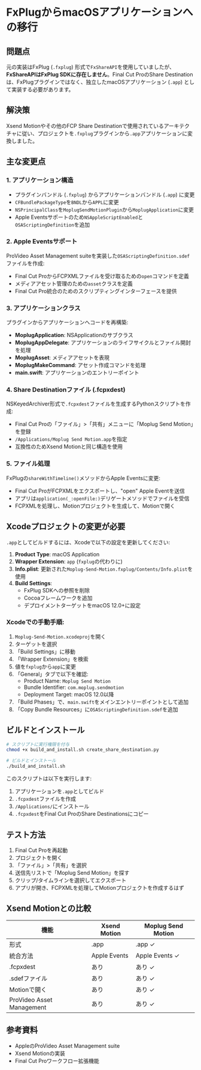 # FxPlugからmacOSアプリケーションへの移行

## 問題点
元の実装はFxPlug (`.fxplug`) 形式で`FxShareAPI`を使用していましたが、**FxShareAPIはFxPlug SDKに存在しません**。Final Cut ProのShare Destinationは、FxPlugプラグインではなく、独立したmacOSアプリケーション (`.app`) として実装する必要があります。

## 解決策
Xsend Motionやその他のFCP Share Destinationで使用されているアーキテクチャに従い、プロジェクトを`.fxplug`プラグインから`.app`アプリケーションに変換しました。

## 主な変更点

### 1. アプリケーション構造
- プラグインバンドル (`.fxplug`) からアプリケーションバンドル (`.app`) に変更
- `CFBundlePackageType`を`BNDL`から`APPL`に変更
- `NSPrincipalClass`を`MoplugSendMotionPlugin`から`MoplugApplication`に変更
- Apple Eventsサポートのため`NSAppleScriptEnabled`と`OSAScriptingDefinition`を追加

### 2. Apple Eventsサポート
ProVideo Asset Management suiteを実装した`OSAScriptingDefinition.sdef`ファイルを作成:
- Final Cut ProからFCPXMLファイルを受け取るための`open`コマンドを定義
- メディアアセット管理のための`asset`クラスを定義
- Final Cut Pro統合のためのスクリプティングインターフェースを提供

### 3. アプリケーションクラス
プラグインからアプリケーションへコードを再構築:
- **MoplugApplication**: NSApplicationのサブクラス
- **MoplugAppDelegate**: アプリケーションのライフサイクルとファイル開封を処理
- **MoplugAsset**: メディアアセットを表現
- **MoplugMakeCommand**: アセット作成コマンドを処理
- **main.swift**: アプリケーションのエントリーポイント

### 4. Share Destinationファイル (.fcpxdest)
NSKeyedArchiver形式で`.fcpxdest`ファイルを生成するPythonスクリプトを作成:
- Final Cut Proの「ファイル」>「共有」メニューに「Moplug Send Motion」を登録
- `/Applications/Moplug Send Motion.app`を指定
- 互換性のためXsend Motionと同じ構造を使用

### 5. ファイル処理
FxPlugの`shareWithTimeline()`メソッドからApple Eventsに変更:
- Final Cut ProがFCPXMLをエクスポートし、"open" Apple Eventを送信
- アプリは`application(_:openFile:)`デリゲートメソッドでファイルを受信
- FCPXMLを処理し、Motionプロジェクトを生成して、Motionで開く

## Xcodeプロジェクトの変更が必要

`.app`としてビルドするには、Xcodeで以下の設定を更新してください:

1. **Product Type**: macOS Application
2. **Wrapper Extension**: `app` (`fxplug`の代わりに)
3. **Info.plist**: 更新された`Moplug-Send-Motion.fxplug/Contents/Info.plist`を使用
4. **Build Settings**:
   - FxPlug SDKへの参照を削除
   - Cocoaフレームワークを追加
   - デプロイメントターゲットをmacOS 12.0+に設定

### Xcodeでの手動手順:
1. `Moplug-Send-Motion.xcodeproj`を開く
2. ターゲットを選択
3. 「Build Settings」に移動
4. 「Wrapper Extension」を検索
5. 値を`fxplug`から`app`に変更
6. 「General」タブで以下を確認:
   - Product Name: `Moplug Send Motion`
   - Bundle Identifier: `com.moplug.sendmotion`
   - Deployment Target: macOS 12.0以降
7. 「Build Phases」で、`main.swift`をメインエントリーポイントとして追加
8. 「Copy Bundle Resources」に`OSAScriptingDefinition.sdef`を追加

## ビルドとインストール

```bash
# スクリプトに実行権限を付与
chmod +x build_and_install.sh create_share_destination.py

# ビルドとインストール
./build_and_install.sh
```

このスクリプトは以下を実行します:
1. アプリケーションを`.app`としてビルド
2. `.fcpxdest`ファイルを作成
3. `/Applications/`にインストール
4. `.fcpxdest`をFinal Cut ProのShare Destinationsにコピー

## テスト方法

1. Final Cut Proを再起動
2. プロジェクトを開く
3. 「ファイル」>「共有」を選択
4. 送信先リストで「Moplug Send Motion」を探す
5. クリップ/タイムラインを選択してエクスポート
6. アプリが開き、FCPXMLを処理してMotionプロジェクトを作成するはず

## Xsend Motionとの比較

| 機能 | Xsend Motion | Moplug Send Motion |
|------|--------------|-------------------|
| 形式 | .app | .app ✓ |
| 統合方法 | Apple Events | Apple Events ✓ |
| .fcpxdest | あり | あり ✓ |
| .sdefファイル | あり | あり ✓ |
| Motionで開く | あり | あり ✓ |
| ProVideo Asset Management | あり | あり ✓ |

## 参考資料
- AppleのProVideo Asset Management suite
- Xsend Motionの実装
- Final Cut Proワークフロー拡張機能
